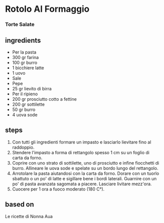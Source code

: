 



# Rotolo Al Formaggio
  
### Torte Salate
## ingredients
  
* Per la pasta  
* 300 gr farina  
* 100 gr burro  
* 1 bicchiere latte  
* 1 uovo  
* Sale  
* Pepe  
* 25 gr lievito di birra  
* Per il ripieno  
* 200 gr prosciutto cotto a fettine  
* 200 gr sottilette  
* 50 gr burro  
* 4 uova sode
## steps
  
1. Con tutti gli ingredienti formare un impasto e lasciarlo lievitare fino al raddoppio.  
1. Stendere l'impasto a forma di rettangolo spesso 1 cm su un foglio di carta da forno.   
1. Coprire con uno strato di sottilette, uno di prosciutto e infine fiocchetti di burro. Allineare le uova sode e spelate su un bordo lungo del rettangolo.   
1. Arrotolare la pasta aiutandosi con la carta da forno. Dorare con un tuorlo sbattuto o un po' di latte e sigillare bene i bordi laterali. Guarnire con un po' di pasta avanzata sagomata a piacere. Lasciare livitare mezz'ora.  
1. Cuocere per 1 ora a fuoco moderato (180 C°).
## based on
  
Le ricette di Nonna Aua